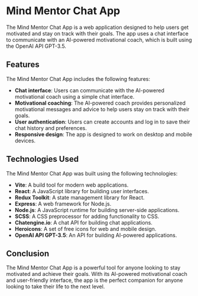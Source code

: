 # Mind Mentor Chat App
The Mind Mentor Chat App is a web application designed to help users get motivated and stay on track with their goals. The app uses a chat interface to communicate with an AI-powered motivational coach, which is built using the OpenAI API GPT-3.5.

## Features
The Mind Mentor Chat App includes the following features:

- **Chat interface**: Users can communicate with the AI-powered motivational coach using a simple chat interface.
- **Motivational coaching**: The AI-powered coach provides personalized motivational messages and advice to help users stay on track with their goals.
- **User authentication**: Users can create accounts and log in to save their chat history and preferences.
- **Responsive design**: The app is designed to work on desktop and mobile devices.

## Technologies Used
The Mind Mentor Chat App was built using the following technologies:

- **Vite**: A build tool for modern web applications.
- **React**: A JavaScript library for building user interfaces.
- **Redux Toolkit**: A state management library for React.
- **Express**: A web framework for Node.js.
- **Node.js**: A JavaScript runtime for building server-side applications.
- **SCSS**: A CSS preprocessor for adding functionality to CSS.
- **Chatengine.io**: A chat API for building chat applications.
- **Heroicons**: A set of free icons for web and mobile design.
- **OpenAI API GPT-3.5**: An API for building AI-powered applications.

## Conclusion
The Mind Mentor Chat App is a powerful tool for anyone looking to stay motivated and achieve their goals. With its AI-powered motivational coach and user-friendly interface, the app is the perfect companion for anyone looking to take their life to the next level.